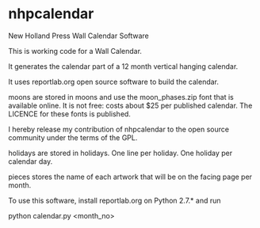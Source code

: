 # nhpcalendar
New Holland Press Wall Calendar Software

This is working code for a Wall Calendar.

It generates the calendar part of a 12 month vertical hanging calendar.

It uses reportlab.org open source software to build the calendar.

moons are stored in moons and use the moon_phases.zip font that is
available online.  It is not free: costs about $25 per published calendar.
The LICENCE for these fonts is published.

I hereby release my contribution of nhpcalendar to the open source community under the terms of the GPL.

holidays are stored in holidays.  One line per holiday.  One holiday per calendar day.

pieces stores the name of each artwork that will be on the facing page per month.

To use this software, install reportlab.org on Python 2.7.*
and run

python calendar.py <month_no>
